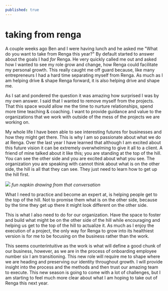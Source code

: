 ```yaml
---
published: true
---
```

# taking from renga

A couple weeks ago Ben and I were having lunch and he asked me "What do you want to take from Renga this year?" By default started to answer about  the goals I had *for* Renga.  He very quickly called me out and asked how I wanted to see my role grow and change, how Renga could facilitate my personal growth. This really caught me off guard because, like many entrepreneurs I had a hard time separating myself from Renga. As much as I am helping drive & shape Renga forward, it is also helping drive and shape me.

As I sat and pondered the question it was amazing how surprised I was by my own answer. I said that I wanted to remove myself from the projects. That this space would allow me the time to nurture relationships, spend more time teaching & coaching. I want to provide guidance and value to the organizations that we work with outside of the mess of the projects we are working on. 

My whole life I have been able to see interesting futures for businesses and how they might get there. This is why I am so passionate about what we do at Renga. Over the last year I have learned that although I am excited about this future vision it can be extremely overwhelming to give it all to a client. A friend of mine talked about it like this; you are standing at the top of the hill. You can see the other side and you are excited about what you see. The organization you are speaking with cannot think about what is on the other side, the hill is all that they can see. They just need to learn how to get up the hill first. 

![](http://jared.is/writing/images/newsletter/009-hill.png)
*fun napkin drawing from that conversation*

What I need to practice and become an expert at, is helping people get to the top of the hill. Not to promise them what is on the other side, because by the time they get up there it might look different on the other side. 

This is what I also need to do for our organization. Have the space to foster and build what might be on the other side of the hill while encouraging and helping us get to the top of the hill to actualize it. As much as I enjoy the execution of a project, the only way for Renga to grow into its healthiest version is for me to be focusing on the business rather than the work. 

This seems counterintuitive as the work is what will define a good chunk of our business, however, as we are in the process of onboarding employee number six I am transitioning. This new role will require me to shape where we are heading and preserving our identity throughout growth.  I will provide insight into the process and the methods and then trust our amazing team to execute. This new season is going to come with a lot of challenges, but I am starting to feel much more clear about what I am hoping to take out of Renga this next year.
